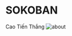 # SOKOBAN
Cao Tiến Thắng
![about](https://user-images.githubusercontent.com/100329563/169660008-5543dd6d-d144-4e6a-bea0-753ef03d630b.gif)
